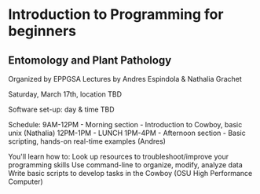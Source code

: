 # Introduction to Programming for beginners
## Entomology and Plant Pathology

Organized by EPPGSA
Lectures by Andres Espindola & Nathalia Grachet

Saturday, March 17th, location TBD

Software set-up: day & time TBD


Schedule:
9AM-12PM - Morning section - Introduction to Cowboy, basic unix (Nathalia)
12PM-1PM - LUNCH
1PM-4PM - Afternoon section - Basic scripting, hands-on real-time examples (Andres)

You'll learn how to:
Look up resources to troubleshoot/improve your programming skills
Use command-line to organize, modify, analyze data
Write basic scripts to develop tasks in the Cowboy (OSU High Performance Computer)